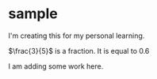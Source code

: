# sample
I'm creating this for my personal learning.

$\frac{3}{5}$ is a fraction. It is equal to $0.6$

I am adding some work here.
